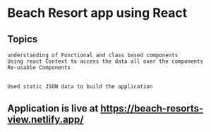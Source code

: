 # Beach Resort app using React
## Topics
    understanding of Functional and class based components
    Using react Context to access the data all over the components
    Re-usable Components
##
    Used static JSON data to build the application
## Application is live at https://beach-resorts-view.netlify.app/